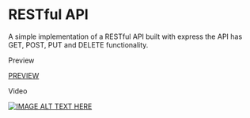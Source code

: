 # RESTful API
A simple implementation of a RESTful API built with express the API has GET, POST, PUT and DELETE functionality. 

Preview

[PREVIEW](http://13.92.254.20:9004/api/contacts)

Video 

[![IMAGE ALT TEXT HERE](https://img.youtube.com/vi/O9hLd7f2tPA/0.jpg)](https://www.youtube.com/watch?v=O9hLd7f2tPA)
